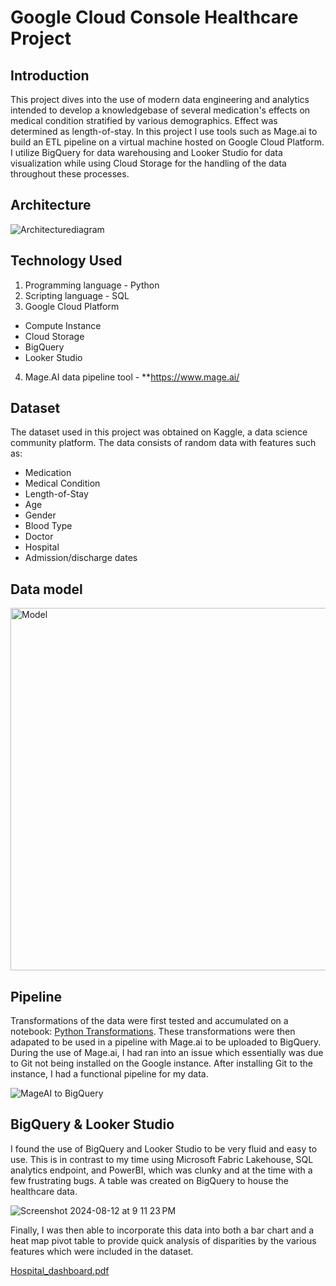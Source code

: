 # Google Cloud Console Healthcare Project

## Introduction
This project dives into the use of modern data engineering and analytics intended to develop a knowledgebase of several medication's effects on medical condition stratified by various demographics. Effect was determined as length-of-stay. In this project I use tools such as Mage.ai to build an ETL pipeline on a virtual machine hosted on Google Cloud Platform. I utilize BigQuery for data warehousing and Looker Studio for data visualization while using Cloud Storage for the handling of the data throughout these processes.

## Architecture
![Architecturediagram](https://github.com/user-attachments/assets/8bd4b1b9-7651-40b3-ab7c-a503b29d06c8)

## Technology Used
1. Programming language - Python
2. Scripting language - SQL
3. Google Cloud Platform
  - Compute Instance
  - Cloud Storage
  - BigQuery
  - Looker Studio
4. Mage.AI data pipeline tool - **https://www.mage.ai/

## Dataset
The dataset used in this project was obtained on Kaggle, a data science community platform. The data consists of random data with features such as:
  - Medication
  - Medical Condition
  - Length-of-Stay
  - Age
  - Gender
  - Blood Type
  - Doctor
  - Hospital
  - Admission/discharge dates


## Data model
<img width="580" alt="Model" src="https://github.com/user-attachments/assets/c15d4118-fe24-408e-9c48-ef816a578d9e">

## Pipeline
Transformations of the data were first tested and accumulated on a notebook: [Python Transformations](https://github.com/TAtnip/portfolio/blob/51bbf7a5a942944dab176a722ff206ab7db8a101/Google%20Cloud%20Console%20Healthcare/Hospital%20Admission%20Data%20Transformation.ipynb). These transformations were then adapated to be used in a pipeline with Mage.ai to be uploaded to BigQuery. During the use of Mage.ai, I had ran into an issue which essentially was due to Git not being installed on the Google instance. After installing Git to the instance, I had a functional pipeline for my data.

![MageAI to BigQuery](https://github.com/user-attachments/assets/cb501b6e-0dfc-4979-8a63-e284c434a0df)

## BigQuery & Looker Studio
I found the use of BigQuery and Looker Studio to be very fluid and easy to use. This is in contrast to my time using Microsoft Fabric Lakehouse, SQL analytics endpoint, and PowerBI, which was clunky and at the time with a few frustrating bugs. A table was created on BigQuery to house the healthcare data.

![Screenshot 2024-08-12 at 9 11 23 PM](https://github.com/user-attachments/assets/e6121589-4c71-4412-a26a-f3231aca2029)

Finally, I was then able to incorporate this data into both a bar chart and a heat map pivot table to provide quick analysis of disparities by the various features which were included in the dataset. 

[Hospital_dashboard.pdf](https://github.com/user-attachments/files/16593645/Hospital_dashboard.pdf)




